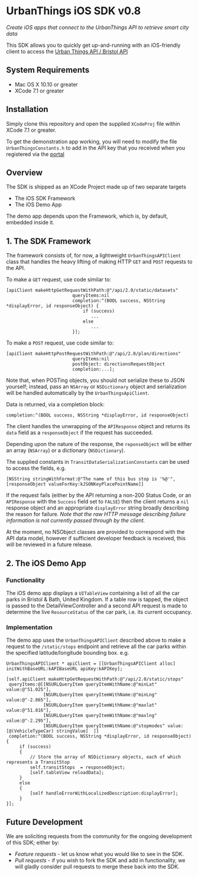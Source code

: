 # UrbanThings iOS SDK v0.8
_Create iOS apps that connect to the UrbanThings API to retrieve smart city data_

This SDK allows you to quickly get up-and-running with an iOS-friendly client to access the [Urban Things API / Bristol API](https://portal-bristol.api.urbanthings.i)

## System Requirements
- Mac OS X 10.10 or greater
- XCode 7.1 or greater

## Installation
Simply clone this repository and open the supplied `XCodeProj` file within XCode 7.1 or greater.

To get the demonstration app working, you will need to modify the file `UrbanThingsConstants.h` to add in the API key that you received when you registered via the [portal](https://bristol-portal.api.urbanthings.io)

## Overview
The SDK is shipped as an XCode Project made up of two separate targets
- The iOS SDK Framework
- The iOS Demo App

The demo app depends upon the Framework, which is, by default, embedded inside it.

## 1. The SDK Framework
The framework consists of, for now, a lightweight `UrbanThingsAPIClient` class that handles the heavy lifting of making HTTP `GET` and `POST` requests to the API.

To make a `GET` request, use code similar to:

    [apiClient makeHttpGetRequestWithPath:@"/api/2.0/static/datasets"
                             queryItems:nil
                             completion:^(BOOL success, NSString *displayError, id responseObject) {
                                 if (success)
                                    ...
                                 else
                                    ...
                             }];

To make a `POST` request, use code similar to:

    [apiClient makeHttpPostRequestWithPath:@"/api/2.0/plan/directions"
                             queryItems:nil
                             postObject: directionsRequestObject
                             completion:...];

Note that, when POSTing objects, you should not serialize these to JSON yourself; instead, pass an `NSArray` or `NSDictionary` object and  serialization will be handled automatically by the `UrbanThingsApiClient`.

Data is returned, via a completion block:

    completion:^(BOOL success, NSString *displayError, id responseObject)

The client handles the unwrapping of the `APIResponse` object and returns its `data` field as a `responseObject` if the request has succeeded.

Depending upon the nature of the response, the `reponseObject` will be either an array (`NSArray`) or a dictionary (`NSDictionary`).

The supplied constants in `TransitDataSerializationConstants` can be used to access the fields, e.g.

    [NSString stringWithFormat:@"The name of this bus stop is '%@'", [responseObject valueForKey:kJSONKeyPlacePointName]]

If the request fails (either by the API returning a non-200 Status Code, or an `APIResponse` with the `Success` field set to `FALSE`) then the client returns a `nil` response object and an appropriate `displayError` string broadly describing the reason for failure. _Note that the raw HTTP message describing failure information is not currently passed through by the client._

At the moment, no NSObject classes are provided to correspond with the API data model, however if sufficient developer feedback is received, this will be reviewed in a future release.

## 2. The iOS Demo App

### Functionality
The iOS demo app displays a `UITableView` containing a list of all the car parks in Bristol & Bath, United Kingdom.   If a table row is tapped, the object is passed to the DetailViewController and a second API request is made to determine the live `ResourceStatus` of the car park, i.e. its current occupancy.

### Implementation
The demo app uses the `UrbanThingsAPIClient` described above to make a request to the `/static/stops` endpoint and retrieve all the car parks within the specified latitude/longitude bounding box.  e.g.

    UrbanThingsAPIClient * apiClient = [[UrbanThingsAPIClient alloc] initWithBaseURL:kAPIBaseURL apiKey:kAPIKey];
 
    [self.apiClient makeHttpGetRequestWithPath:@"/api/2.0/static/stops"
     queryItems:@[[NSURLQueryItem queryItemWithName:@"minLat" value:@"51.025"],
                  [NSURLQueryItem queryItemWithName:@"minLng" value:@"-2.865"],
                  [NSURLQueryItem queryItemWithName:@"maxlat" value:@"51.816"],
                  [NSURLQueryItem queryItemWithName:@"maxlng" value:@"-2.295"],
                  [NSURLQueryItem queryItemWithName:@"stopmodes" value: [@(VehicleTypeCar) stringValue]  ]]
     completion:^(BOOL success, NSString *displayError, id responseObject) {
         if (success)
         {
             // Store the array of NSDictionary objects, each of which represents a TransitStop
             self.transitStops  = responseObject;
             [self.tableView reloadData];
         }
         else
         {
             [self handleErrorWithLocalizedDescription:displayError];
         }
    }];
    

## Future Development
We are soliciting requests from the community for the ongoing development of this SDK; either by:

- *Feature requests* - let us know what you would like to see in the SDK.
- *Pull requests* -  if you wish to fork the SDK and add in functionality, we will gladly consider pull requests to merge these back into the SDK.
